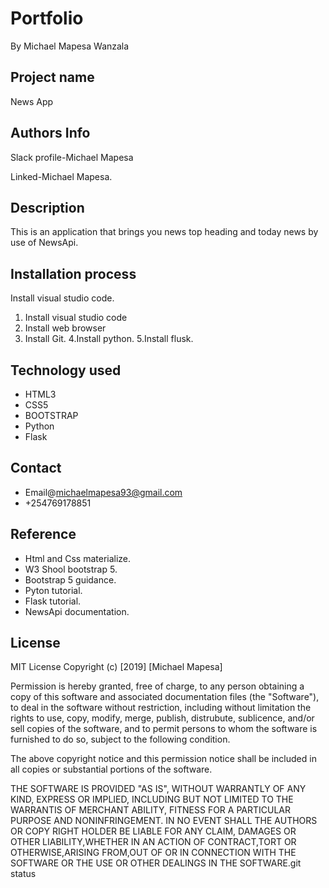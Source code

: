 # Portfolio
By Michael Mapesa Wanzala

## Project name

News App

## Authors Info

Slack profile-Michael Mapesa

Linked-Michael Mapesa.


## Description

 This is an application that brings you news top heading and today news by use of NewsApi.

## Installation process

 Install visual studio code.

1. Install visual studio code
2. Install  web browser
3. Install Git.
4.Install python.
5.Install flusk.

## Technology used

 * HTML3
 * CSS5
 * BOOTSTRAP
 * Python
 * Flask

 ## Contact

 * Email@michaelmapesa93@gmail.com
 * +254769178851

## Reference

* Html and Css materialize.
* W3 Shool bootstrap 5.
* Bootstrap 5 guidance.
* Pyton tutorial.
* Flask tutorial.
* NewsApi documentation. 

## License

MIT License
Copyright (c) [2019] [Michael Mapesa]

Permission is hereby granted, free of charge, to any person obtaining a copy of this software and associated documentation files (the "Software"), to deal in the software without restriction, including without limitation the rights to use, copy, modify, merge, publish, distrubute, sublicence, and/or sell copies of the software, and to permit persons to whom the software is furnished to do so, subject to the following condition.

The above copyright notice and this permission notice shall be included in all copies or substantial portions of the software.

THE SOFTWARE IS PROVIDED "AS IS", WITHOUT WARRANTLY OF ANY KIND, EXPRESS OR IMPLIED, INCLUDING BUT NOT LIMITED TO THE WARRANTIS OF MERCHANT ABILITY, FITNESS FOR A PARTICULAR PURPOSE AND NONINFRINGEMENT. IN NO EVENT SHALL THE AUTHORS OR COPY RIGHT HOLDER BE LIABLE FOR ANY CLAIM, DAMAGES OR OTHER LIABILITY,WHETHER IN AN ACTION OF CONTRACT,TORT OR OTHERWISE,ARISING FROM,OUT OF OR IN CONNECTION WITH THE SOFTWARE OR THE USE OR OTHER DEALINGS IN THE SOFTWARE.git status



